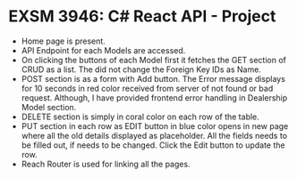 # **EXSM 3946: C# React API - Project**

- Home page is present.
- API Endpoint for each Models are accessed.
- On clicking the buttons of each Model first it fetches the GET section of CRUD as a list. The did not change the Foreign Key IDs as Name.
- POST section is as a form with Add button. The Error message displays for 10 seconds in red color received from server of not found or bad request. Although, I have provided frontend error handling in Dealership Model section.
- DELETE section is simply in coral color on each row of the table.
- PUT section in each row as EDIT button in blue color opens in new page where all the old details displayed as placeholder. All the fields needs to be filled out, if needs to be changed. Click the Edit button to update the row.
- Reach Router is used for linking all the pages.
